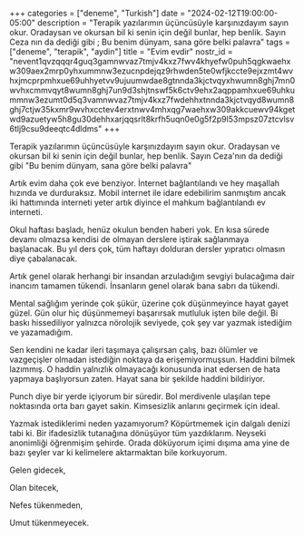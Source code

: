 +++
categories = ["deneme", "Turkish"]
date = "2024-02-12T19:00:00-05:00"
description = "Terapik yazılarımın üçüncüsüyle karşınızdayım sayın okur. Oradaysan ve okursan bil ki senin için değil bunlar, hep benlik. Sayın Ceza nın da dediği gibi ; Bu benim dünyam, sana göre belki palavra"
tags = ["deneme", "terapik", "aydin"]
title = "Evim evdir"
nostr_id = "nevent1qvzqqqr4guq3gamnwvaz7tmjv4kxz7fwv4khyefw0puh5qgkwaehxw309aex2mrp0yhxummnw3ezucnpdejqz9rhwden5te0wfjkccte9ejxzmt4wvhxjmcprpmhxue69uhhyetvv9ujuumwdae8gtnnda3kjctvqyxhwumn8ghj7mn0wvhxcmmvqyt8wumn8ghj7un9d3shjtnswf5k6ctv9ehx2aqppamhxue69uhkummnw3ezumt0d5q3vamnwvaz7tmjv4kxz7fwdehhxtnnda3kjctvqyd8wumn8ghj7ctjw35kxmr9wvhxcctev4erxtnwv4mhxqg7waehxw309akkcuewv94kgetwd9azuetyw5h8gu30dehhxarjqqsrlt8krfh5uqn0e0g5f2p9l53mpsz07ztcvlsv6tlj9csu9deeqtc4dldms"
+++

Terapik yazılarımın üçüncüsüyle karşınızdayım sayın okur. Oradaysan ve okursan bil ki senin için değil bunlar, hep benlik. Sayın Ceza'nın da dediği gibi "Bu benim dünyam, sana göre belki palavra"

Artık evim daha çok eve benziyor. İnternet bağlantılandı ve hey maşallah hızında ve durduraksız. Mobil internet ile idare edebilirim sanmıştım ancak iki hattımında interneti yeter artık diyince el mahkum bağlantılandı ev interneti. 

Okul haftası başladı, henüz okulun benden haberi yok. En kısa sürede devamı olmazsa kendisi de olmayan derslere iştirak sağlanmaya başlanacak. Bu yıl ders çok, tüm haftayı dolduran dersler yıpratıcı olmasın diye çabalanacak. 

Artık genel olarak herhangi bir insandan arzuladığım sevgiyi bulacağıma dair inancım tamamen tükendi. İnsanların genel olarak bana sabrı da tükendi. 

Mental sağlığım yerinde çok şükür, üzerine çok düşünmeyince hayat gayet güzel. Gün olur hiç düşünmemeyi başarırsak mutluluk işten bile değil. Bi baskı hissediliyor yalnızca nörolojik seviyede, çok şey var yazmak istediğim ve yazamadığım. 

Sen kendini ne kadar ileri taşımaya çalışırsan çalış, bazı ölümler ve vazgeçişler olmadan istediğin noktaya da erişemiyormuşsun. Haddini bilmek lazımmış. O haddin yalnızlık olmayacağı konusunda inat edersen de hata yapmaya başlıyorsun zaten. Hayat sana bir şekilde haddini bildiriyor. 

Punch diye bir yerde içiyorum bir süredir. Bol merdivenle ulaşılan tepe noktasında orta barı gayet sakin. Kimsesizlik anlarını geçirmek için ideal. 

Yazmak istediklerimi neden yazamıyorum?  Köpürtmemek için dalgalı denizi tabi ki. Bir ifadesizlik tutanağına dönüşüyor tüm yazdıklarım. Neyseki anonimliği öğrenmişim şehirde. Orada döküyorum içimi dışıma ama yine de bazı şeyler var ki kelimelere aktarmaktan bile korkuyorum. 

Gelen gidecek,

Olan bitecek,

Nefes tükenmeden,

Umut tükenmeyecek.
